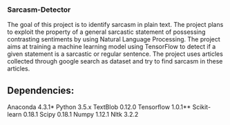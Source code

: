 ### Sarcasm-Detector
The goal of this project is to identify sarcasm in plain text. The project plans to exploit the property of a general sarcastic statement of possessing contrasting sentiments by using Natural Language Processing. The project aims at training a machine learning model using TensorFlow to detect if a given statement is a sarcastic or regular sentence. The project uses articles collected through google search as dataset and try to find sarcasm in these articles.

## Dependencies:
Anaconda 4.3.1*
Python 3.5.x
TextBlob 0.12.0
Tensorflow 1.0.1**
Scikit-learn 0.18.1
Scipy 0.18.1
Numpy 1.12.1
Nltk 3.2.2
